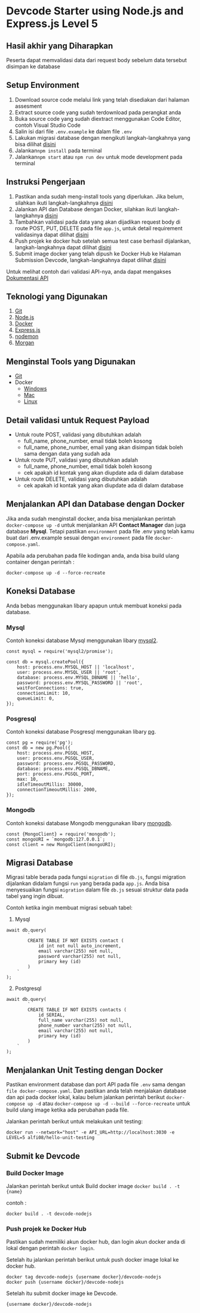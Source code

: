 # Devcode Starter using Node.js and Express.js Level 5

## Hasil akhir yang Diharapkan

Peserta dapat memvalidasi data dari request body sebelum data tersebut disimpan ke database

## Setup Environment

1. Download source code melalui link yang telah disediakan dari halaman assesment
2. Extract source code yang sudah terdownload pada perangkat anda
3. Buka source code yang sudah diextract menggunakan Code Editor, contoh Visual Studio Code
4. Salin isi dari file `.env.example` ke dalam file `.env`
5. Lakukan migrasi database dengan mengikuti langkah-langkahnya yang bisa dilihat [disini](#migrasi-database)
6. Jalankan`npm install` pada terminal
7. Jalankan`npm start` atau `npm run dev` untuk mode development pada terminal

## Instruksi Pengerjaan

1. Pastikan anda sudah meng-install tools yang diperlukan. Jika belum, silahkan ikuti langkah-langkahnya [disini](#menginstal-tools-yang-digunakan)
2. Jalankan API dan Database dengan Docker, silahkan ikuti langkah-langkahnya [disini](#menjalankan-api-dan-database-dengan-docker)
3. Tambahkan validasi pada data yang akan dijadikan request body di route POST, PUT, DELETE pada file `app.js`, untuk detail requirement validasinya dapat dilihat [disini](#detail-validasi-untuk-request-payload)
4. Push projek ke docker hub setelah semua test case berhasil dijalankan, langkah-langkahnya dapat dilihat [disini](#push-projek-ke-docker-hub)
5. Submit image docker yang telah dipush ke Docker Hub ke Halaman Submission Devcode, langkah-langkahnya dapat dilihat [disini](#push-projek-ke-docker-hub)

Untuk melihat contoh dari validasi API-nya, anda dapat mengakses [Dokumentasi API](https://documenter.getpostman.com/view/6584319/2s8Yt1rUtN#intro)

## Teknologi yang Digunakan

1. [Git](https://git-scm.com)
2. [Node.js](https://nodejs.org/en/about/)
3. [Docker](https://www.docker.com)
4. [Express.js](https://expressjs.com)
5. [nodemon](https://nodemon.io)
6. [Morgan](https://www.npmjs.com/package/morgan)

## Menginstal Tools yang Digunakan

-   [Git](https://git-scm.com/book/en/v2/Getting-Started-Installing-Git)
-   Docker
    -   [Windows](https://docs.docker.com/desktop/install/windows-install/)
    -   [Mac](https://docs.docker.com/desktop/install/mac-install/)
    -   [Linux](https://docs.docker.com/desktop/install/linux-install/)

## Detail validasi untuk Request Payload

-   Untuk route POST, validasi yang dibutuhkan adalah
    -   full_name, phone_number, email tidak boleh kosong
    -   full_name, phone_number, email yang akan disimpan tidak boleh sama dengan data yang sudah ada
-   Untuk route PUT, validasi yang dibutuhkan adalah
    -   full_name, phone_number, email tidak boleh kosong
    -   cek apakah id kontak yang akan diupdate ada di dalam database
-   Untuk route DELETE, validasi yang dibutuhkan adalah
    -   cek apakah id kontak yang akan diupdate ada di dalam database

## Menjalankan API dan Database dengan Docker

Jika anda sudah menginstall docker, anda bisa menjalankan perintah `docker-compose up -d` untuk menjalankan API <b>Contact Manager</b> dan juga database <b>Mysql</b>. Tetapi pastikan `environment` pada file .env yang telah kamu buat dari .env.example sesuai dengan `environment` pada file `docker-compose.yaml`.

Apabila ada perubahan pada file kodingan anda, anda bisa build ulang container dengan perintah :

```
docker-compose up -d --force-recreate
```

## Koneksi Database

Anda bebas menggunakan libary apapun untuk membuat koneksi pada database.

### Mysql

Contoh koneksi database Mysql menggunakan libary [mysql2](https://www.npmjs.com/package/mysql2).

```
const mysql = require('mysql2/promise');

const db = mysql.createPool({
    host: process.env.MYSQL_HOST || 'localhost',
    user: process.env.MYSQL_USER || 'root',
    database: process.env.MYSQL_DBNAME || 'hello',
    password: process.env.MYSQL_PASSWORD || 'root',
    waitForConnections: true,
    connectionLimit: 10,
    queueLimit: 0,
});
```

### Posgresql

Contoh koneksi database Posgresql menggunakan libary [pg](https://www.npmjs.com/package/pg).

```
const pg = require('pg');
const db = new pg.Pool({
    host: process.env.PGSQL_HOST,
    user: process.env.PGSQL_USER,
    password: process.env.PGSQL_PASSWORD,
    database: process.env.PGSQL_DBNAME,
    port: process.env.PGSQL_PORT,
    max: 10,
    idleTimeoutMillis: 30000,
    connectionTimeoutMillis: 2000,
});
```

### Mongodb

Contoh koneksi database Mongodb menggunakan libary [mongodb](https://www.npmjs.com/package/mongodb).

```
const {MongoClient} = require('mongodb');
const mongoURI = `mongodb:127.0.0.1`;
const client = new MongoClient(mongoURI);
```

## Migrasi Database

Migrasi table berada pada fungsi `migration` di file `db.js`, fungsi migration dijalankan didalam fungsi `run` yang berada pada `app.js`. Anda bisa menyesuaikan fungsi `migration` dalam file `db.js` sesuai struktur data pada tabel yang ingin dibuat.

Contoh ketika ingin membuat migrasi sebuah tabel:

1. Mysql

```
await db.query(
        `
        CREATE TABLE IF NOT EXISTS contact (
            id int not null auto_increment,
            email varchar(255) not null,
            password varchar(255) not null,
            primary key (id)
        )
    `
);
```

2. Postgresql

```
await db.query(
        `
        CREATE TABLE IF NOT EXISTS contacts (
            id SERIAL,
            full_name varchar(255) not null,
            phone_number varchar(255) not null,
            email varchar(255) not null,
            primary key (id)
        )
    `
);
```

## Menjalankan Unit Testing dengan Docker

Pastikan environment database dan port API pada file `.env` sama dengan `file docker-compose.yaml`.
Dan pastikan anda telah menjalakan database dan api pada docker lokal, kalau belum jalankan perintah berikut `docker-compose up -d` atau `docker-compose up -d --build --force-recreate` untuk build ulang image ketika ada perubahan pada file.

Jalankan perintah berikut untuk melakukan unit testing:

```
docker run --network="host" -e API_URL=http://localhost:3030 -e LEVEL=5 alfi08/hello-unit-testing
```

## Submit ke Devcode

### Build Docker Image

Jalankan perintah berikut untuk Build docker image `docker build . -t {name}`

contoh :

```
docker build . -t devcode-nodejs
```

### Push projek ke Docker Hub

Pastikan sudah memiliki akun docker hub, dan login akun docker anda di lokal dengan perintah `docker login`.

Setelah itu jalankan perintah berikut untuk push docker image lokal ke docker hub.

```
docker tag devcode-nodejs {username docker}/devcode-nodejs
docker push {username docker}/devcode-nodejs
```

Setelah itu submit docker image ke Devcode.

```
{username docker}/devcode-nodejs
```
